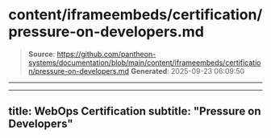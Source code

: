 # content/iframeembeds/certification/pressure-on-developers.md

> **Source**: https://github.com/pantheon-systems/documentation/blob/main/content/iframeembeds/certification/pressure-on-developers.md
> **Generated**: 2025-09-23 06:09:50

---

---
title: WebOps Certification
subtitle: "Pressure on Developers"
---

<Partial file="certification-guide/pressure-on-developers.md" />
